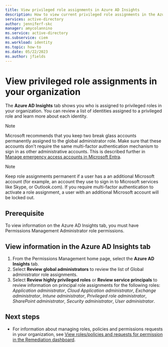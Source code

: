```yaml
---
title: View privileged role assignments in Azure AD Insights
description: How to view current privileged role assignments in the Azure AD Insights tab.
services: active-directory
author: jenniferf-skc
manager: amycolannino
ms.service: active-directory 
ms.subservice: ciem
ms.workload: identity
ms.topic: how-to
ms.date: 05/22/2023
ms.author: jfields
---
```


# View privileged role assignments in your organization

The **Azure AD Insights** tab shows you who is assigned to privileged roles in your organization. You can review a list of identities assigned to a privileged role and learn more about each identity.

> [!NOTE] 
> Microsoft recommends that you keep two break glass accounts permanently assigned to the global administrator role. Make sure that these accounts don't require the same multi-factor authentication mechanism to sign in as other administrative accounts. This is described further in [Manage emergency access accounts in Microsoft Entra](../roles/security-emergency-access.md). 

> [!NOTE] 
> Keep role assignments permanent if a user has a an additional Microsoft account (for example, an account they use to sign in to Microsoft services like Skype, or Outlook.com). If you require multi-factor authentication to activate a role assignment, a user with an additional Microsoft account will be locked out.  

## Prerequisite
To view information on the Azure AD Insights tab, you must have Permissions Management Administrator role permissions.

## View information in the Azure AD Insights tab

1. From the Permissions Management home page, select the **Azure AD Insights** tab.
2. Select **Review global administrators** to review the list of Global administrator role assignments.
3. Select **Review highly privileged roles** or **Review service principals** to review information on principal role assignments for the following roles: *Application administrator*, *Cloud Application administrator*, *Exchange administrator*, *Intune administrator*, *Privileged role administrator*, *SharePoint administrator*, *Security administrator*, *User administrator*. 


## Next steps

- For information about managing roles, policies and permissions requests in your organization, see [View roles/policies and requests for permission in the Remediation dashboard](ui-remediation.md).
